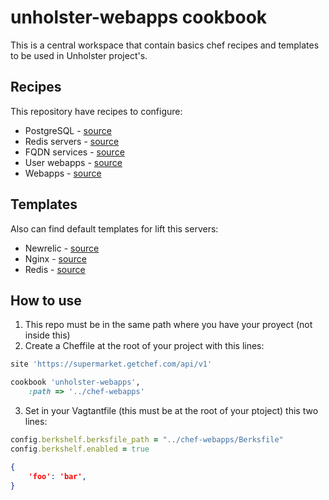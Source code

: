 unholster-webapps cookbook
==========================

This is a central workspace that contain basics chef recipes and templates to be used in Unholster project's.

Recipes
-------

This repository have recipes to configure:

* PostgreSQL - [source](https://github.com/Unholster/chef-webapps/blob/master/recipes/database.rb)
* Redis servers - [source](https://github.com/Unholster/chef-webapps/blob/master/recipes/reddis.rb)
* FQDN services - [source](https://github.com/Unholster/chef-webapps/blob/master/recipes/fdqn.rb)
* User webapps - [source](https://github.com/Unholster/chef-webapps/blob/master/recipes/user.rb)
* Webapps - [source](https://github.com/Unholster/chef-webapps/blob/master/recipes/webapps.rb)


Templates
---------

Also can find default templates for lift this servers:

* Newrelic - [source](https://github.com/Unholster/chef-webapps/blob/master/templates/default/newrelic.erb)
* Nginx  - [source](https://github.com/Unholster/chef-webapps/blob/master/templates/default/nginx-site.erb)
* Redis - [source](https://github.com/Unholster/chef-webapps/blob/master/templates/default/redis.erb)

How to use
---------

1. This repo must be in the same path where you have your proyect (not inside this)
2. Create a Cheffile at the root of your project with this lines:
```ruby
site 'https://supermarket.getchef.com/api/v1'

cookbook 'unholster-webapps',
    :path => '../chef-webapps'
```
3. Set in your Vagtantfile (this must be at the root of your ptoject) this two lines:
```ruby
config.berkshelf.berksfile_path = "../chef-webapps/Berksfile"
config.berkshelf.enabled = true
```



```json
{
    'foo': 'bar',
}
```

